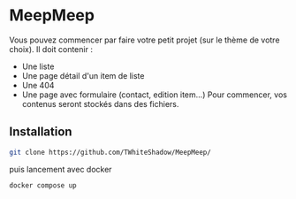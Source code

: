 # MeepMeep

Vous pouvez commencer par faire votre petit projet (sur le thème de votre choix). Il doit contenir :
- Une liste
- Une page détail d'un item de liste
- Une 404
- Une page avec formulaire (contact, edition item...)
Pour commencer, vos contenus seront stockés dans des fichiers.

## Installation

```bash
git clone https://github.com/TWhiteShadow/MeepMeep/
```
puis lancement avec docker
```bash
docker compose up
```
